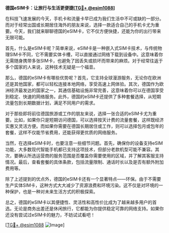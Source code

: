**德国eSIM卡：让旅行与生活更便捷[[TG💪+ @esim1088](https://t.me/s/esim1088)]**

在科技飞速发展的今天，手机卡和流量卡早已成为我们生活中不可或缺的一部分。而对于经常出国或长期居住海外的朋友来说，选择一款适合自己的手机卡尤为重要。今天，我们就来聊聊德国的eSIM卡，它不仅方便快捷，还能为你的出行带来无限可能。

首先，什么是eSIM卡呢？简单来说，eSIM卡是一种嵌入式SIM卡技术，与传统物理SIM卡不同，它不需要实体卡槽，可以直接通过网络下载到设备中。这意味着你无需随身携带多张SIM卡，也避免了因丢失或损坏而带来的麻烦。对于经常往返于多个国家的人来说，这种技术无疑是一个福音。

那么，德国的eSIM卡有哪些优势呢？首先，它支持全球漫游服务，无论你在欧洲还是其他国家，都可以轻松连接本地网络，享受高速上网体验。其次，德国作为欧洲经济最发达的国家之一，其通信基础设施非常完善，这意味着你可以在德国享受到稳定、快速的网络服务。此外，德国的eSIM卡还提供了多种套餐选择，从短期流量包到长期数据计划，满足不同用户的需求。

对于那些即将前往德国旅游或工作的朋友来说，选择一张合适的eSIM卡尤为重要。比如，如果你只是短期访问德国，可以选择按天计费的流量套餐，这样既经济实惠又灵活方便。而如果你需要在德国长期居住或工作，则可以选择包月或包年的套餐，这样不仅能节省费用，还能获得更优质的网络服务。

当然，在选择eSIM卡时，也要注意一些细节问题。首先，确保你的设备支持eSIM功能，大多数现代智能手机都已支持这项技术，但部分老款机型可能不兼容。其次，要确认所选运营商的服务范围是否覆盖你需要使用的区域，并了解其客服支持情况。最后，查看套餐的具体条款，包括流量限制、通话时长以及是否有额外附加费用等。

除了上述提到的优点外，德国的eSIM卡还有一个显著特点——环保。由于不需要生产实体SIM卡，这种方式大大减少了资源浪费和环境污染。这不仅是对环境的一种保护，也是一种对未来生活方式的积极探索。

总之，德国的eSIM卡以其便捷性、灵活性和高性价比成为了越来越多用户的首选。无论是商务出差还是休闲旅行，它都能为你提供稳定可靠的网络支持。如果你还没有尝试过eSIM卡的魅力，不妨试试看吧！

[[TG💪+ @esim1088](https://t.me/s/esim1088) ![Image](https://i.postimg.cc/4NQfJmqS/Snipaste-2025-05-13-00-14-12.png)]